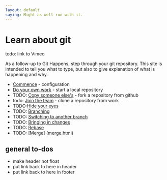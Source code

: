 ```yaml
---
layout: default
saying: Might as well run with it.
---
```


# Learn about git 

 todo: link to Vimeo

As a follow-up to Git Happens, step through your git repository. This site is intended to tell you what to type, but also to give explanation of what is happening and why.

* [Commence](commence.html) - configuration
* [Do your own work](init.html) - start a local repository
* TODO: [Copy someone else's](fork.html) - fork a repository from github
* todo: [Join the team](clone.html) - clone a repository from work
* TODO:[Hide your eyes](ignore.html)
* TODO: [Branching](branch.html)
* TODO: [Switching to another branch](switchBranch.html)
* TODO: [Bringing in changes](decide.html)
* TODO: [Rebase](rebase.html)
* TODO: [Merge] (merge.html)

## general to-dos

* make header not float
* put link back to here in header
* put link back to here in footer

